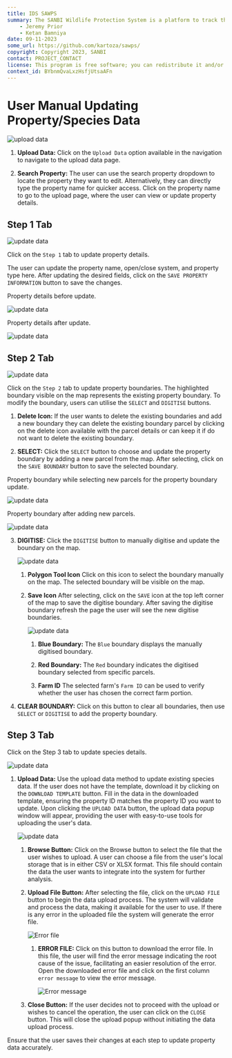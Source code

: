 ```yaml
---
title: IDS SAWPS
summary: The SANBI Wildlife Protection System is a platform to track the population levels of endangered wildlife.
    - Jeremy Prior
    - Ketan Bamniya
date: 09-11-2023
some_url: https://github.com/kartoza/sawps/
copyright: Copyright 2023, SANBI
contact: PROJECT_CONTACT
license: This program is free software; you can redistribute it and/or modify it under the terms of the GNU Affero General Public License as published by the Free Software Foundation; either version 3 of the License, or (at your option) any later version.
context_id: BYbnmQvaLxzHsfjUtsaAFn
---
```


# User Manual Updating Property/Species Data

![upload data](./img/update-data-1.png)

1. **Upload Data:** Click on the `Upload Data` option available in the navigation to navigate to the upload data page.

2. **Search Property:** The user can use the search property dropdown to locate the property they want to edit. Alternatively, they can directly type the property name for quicker access. Click on the property name to go to the upload page, where the user can view or update property details.

## Step 1 Tab

![update data](./img/update-data-2.png)

Click on the `Step 1` tab to update property details.

The user can update the property name, open/close system, and property type here. After updating the desired fields, click on the `SAVE PROPERTY INFORMATION` button to save the changes.

Property details before update.

![update data](./img/update-data-3.png)

Property details after update.

![update data](./img/update-data-4.png)

## Step 2 Tab

![update data](./img/update-data-5.png)

Click on the `Step 2` tab to update property boundaries. The highlighted boundary visible on the map represents the existing property boundary. To modify the boundary, users can utilise the `SELECT` and `DIGITISE` buttons.

1. **Delete Icon:** If the user wants to delete the existing boundaries and add a new boundary they can delete the existing boundary parcel by clicking on the delete icon available with the parcel details or can keep it if do not want to delete the existing boundary.

2. **SELECT:** Click the `SELECT` button to choose and update the property boundary by adding a new parcel from the map. After selecting, click on the `SAVE BOUNDARY` button to save the selected boundary.

Property boundary while selecting new parcels for the property boundary update.

![update data](./img/update-data-6.png)

Property boundary after adding new parcels.

![update data](./img/update-data-7.png)

3. **DIGITISE:** Click the `DIGITISE` button to manually digitise and update the boundary on the map.

    ![update data](./img/update-data-8.png)

    1. **Polygon Tool Icon** Click on this icon to select the boundary manually on the map. The selected boundary will be visible on the map.

    2. **Save Icon** After selecting, click on the `SAVE` icon at the top left corner of the map to save the digitise boundary. After saving the digitise boundary refresh the page the user will see the new digitise boundaries.

        ![update data](./img/update-data-9.png)

        1. **Blue Boundary:** The `Blue` boundary displays the manually digitised boundary.

        2. **Red Boundary:** The `Red` boundary indicates the digitised boundary selected from specific parcels.

        3. **Farm ID** The selected farm's `Farm ID` can be used to verify whether the user has chosen the correct farm portion.

4. **CLEAR BOUNDARY:** Click on this button to clear all boundaries, then use `SELECT` or `DIGITISE` to add the property boundary.

## Step 3 Tab

Click on the Step 3 tab to update species details.

![update data](./img/update-data-10.png)

1. **Upload Data:** Use the upload data method to update existing species data. If the user does not have the template, download it by clicking on the `DOWNLOAD TEMPLATE` button. Fill in the data in the downloaded template, ensuring the property ID matches the property ID you want to update. Upon clicking the `UPLOAD DATA` button, the upload data popup window will appear, providing the user with easy-to-use tools for uploading the user's data.

    ![update data](./img/update-data-11.png)

    1. **Browse Button:** Click on the Browse button to select the file that the user wishes to upload. A user can choose a file from the user's local storage that is in either CSV or XLSX format. This file should contain the data the user wants to integrate into the system for further analysis.

    2. **Upload File Button:** After selecting the file, click on the `UPLOAD FILE` button to begin the data upload process. The system will validate and process the data, making it available for the user to use. If there is any error in the uploaded file the system will generate the error file.

        ![Error file](./img/update-data-12.png)

        1. **ERROR FILE:** Click on this button to download the error file. In this file, the user will find the error message indicating the root cause of the issue, facilitating an easier resolution of the error. Open the downloaded error file and click on the first column `error message` to view the error message.

            ![Error message](./img/update-data-13.png)

    3. **Close Button:** If the user decides not to proceed with the upload or wishes to cancel the operation, the user can click on the `CLOSE` button. This will close the upload popup without initiating the data upload process.

Ensure that the user saves their changes at each step to update property data accurately.
